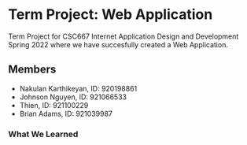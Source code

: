 # Term Project: Web Application
Term Project for CSC667 Internet Application Design and Development Spring 2022 where we have succesfully created a Web Application.

## Members
- Nakulan Karthikeyan, ID: 920198861
- Johnson Nguyen, ID: 921066533
- Thien, ID: 921100229
- Brian Adams, ID: 921039987

### What We Learned
